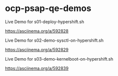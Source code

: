 # ocp-psap-qe-demos
Live Demo for s01-deploy-hypershift.sh

https://asciinema.org/a/592828

Live Demo for s02-demo-sysctl-on-hypershift.sh

https://asciinema.org/a/592829

Live Demo for s03-demo-kernelboot-on-hypershift.sh

https://asciinema.org/a/592839
